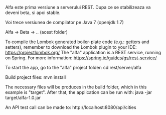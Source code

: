 Alfa este prima versiune a serverului REST. Dupa ce se stabilizeaza va deveni beta, si apoi stable. 

Voi trece versiunea de compilator pe Java 7 (openjdk 1.7)


Alfa -> Beta -> .. (acest folder)


To compile the Lombok generated boiler-plate code (e.g.: getters and setters), remember to download the Lombok plugin to your IDE: https://projectlombok.org/
The "alfa" application is a REST service, running on Spring. For more information: https://spring.io/guides/gs/rest-service/

To start the app, go to the "alfa" project folder:
 cd rest/server/alfa

Build project files:
 mvn install

The necessary files will be produces in the build folder, which in this example is "target". After that, the application can be run with:
 java -jar target/alfa-1.0.jar

An API test call can be made to:
 http://localhost:8080/api/cities